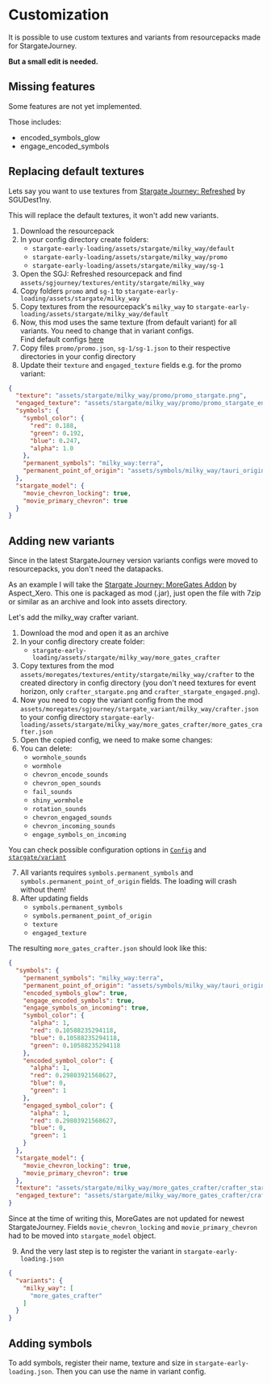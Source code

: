 # Customization

It is possible to use custom textures and variants
from resourcepacks made for StargateJourney.

**But a small edit is needed.**

## Missing features

Some features are not yet implemented.

Those includes:

- encoded_symbols_glow
- engage_encoded_symbols

## Replacing default textures

Lets say you want to use textures from
[Stargate Journey: Refreshed](https://www.curseforge.com/minecraft/texture-packs/stargate-journey-refreshed)
by SGUDest1ny.

This will replace the default textures, it won't add new variants.

1. Download the resourcepack
2. In your config directory create folders:
    - `stargate-early-loading/assets/stargate/milky_way/default`
    - `stargate-early-loading/assets/stargate/milky_way/promo`
    - `stargate-early-loading/assets/stargate/milky_way/sg-1`
3. Open the SGJ: Refreshed resourcepack and find `assets/sgjourney/textures/entity/stargate/milky_way`
4. Copy folders `promo` and `sg-1` to `stargate-early-loading/assets/stargate/milky_way`
5. Copy textures from the resourcepack's `milky_way` to `stargate-early-loading/assets/stargate/milky_way/default`
6. Now, this mod uses the same texture (from default variant) for all variants. You need to change that in variant
   configs.  
   Find default configs
   [here](https://github.com/lukaskabc/StargateEarlyLoading/tree/main/src/main/resources/assets/stargate/milky_way)
7. Copy files `promo/promo.json`, `sg-1/sg-1.json` to their respective directories in your config directory
8. Update their `texture` and `engaged_texture` fields
   e.g. for the promo variant:

```json
{
  "texture": "assets/stargate/milky_way/promo/promo_stargate.png",
  "engaged_texture": "assets/stargate/milky_way/promo/promo_stargate_engaged.png",
  "symbols": {
    "symbol_color": {
      "red": 0.188,
      "green": 0.192,
      "blue": 0.247,
      "alpha": 1.0
    },
    "permanent_symbols": "milky_way:terra",
    "permanent_point_of_origin": "assets/symbols/milky_way/tauri_origin.png"
  },
  "stargate_model": {
    "movie_chevron_locking": true,
    "movie_primary_chevron": true
  }
}
```

## Adding new variants

Since in the latest StargateJourney version variants configs were moved to resourcepacks, you don't need the datapacks.

As an example I will take the
[Stargate Journey: MoreGates Addon](https://www.curseforge.com/minecraft/mc-mods/more-gates-mod-ver)
by Aspect_Xero.
This one is packaged as mod (.jar), just open the file with 7zip or similar as an archive and look into assets
directory.

Let's add the milky_way crafter variant.

1. Download the mod and open it as an archive
2. In your config directory create folder:
    - `stargate-early-loading/assets/stargate/milky_way/more_gates_crafter`
3. Copy textures from the mod
   `assets/moregates/textures/entity/stargate/milky_way/crafter`
   to the created directory in config directory
   (you don't need textures for event horizon, only `crafter_stargate.png` and `crafter_stargate_engaged.png`).
4. Now you need to copy the variant config from the mod
   `assets/moregates/sgjourney/stargate_variant/milky_way/crafter.json`
   to your config directory
   `stargate-early-loading/assets/stargate/milky_way/more_gates_crafter/more_gates_crafter.json`
5. Open the copied config, we need to make some changes:
6. You can delete:
    - `wormhole_sounds`
    - `wormhole`
    - `chevron_encode_sounds`
    - `chevron_open_sounds`
    - `fail_sounds`
    - `shiny_wormhole`
    - `rotation_sounds`
    - `chevron_engaged_sounds`
    - `chevron_incoming_sounds`
    - `engage_symbols_on_incoming`

You can check possible configuration options in
[
`Config`](https://github.com/lukaskabc/StargateEarlyLoading/blob/main/src/main/java/cz/lukaskabc/minecraft/mod_loader/loading/stargate_early_loading/Config.java)
and [
`stargate/variant`](https://github.com/lukaskabc/StargateEarlyLoading/tree/main/src/main/java/cz/lukaskabc/minecraft/mod_loader/loading/stargate_early_loading/stargate/variant)

7. All variants requires `symbols.permanent_symbols` and `symbols.permanent_point_of_origin` fields.
   The loading will crash without them!
8. After updating fields
    - `symbols.permanent_symbols`
    - `symbols.permanent_point_of_origin`
    - `texture`
    - `engaged_texture`

The resulting `more_gates_crafter.json` should look like this:

```json
{
  "symbols": {
    "permanent_symbols": "milky_way:terra",
    "permanent_point_of_origin": "assets/symbols/milky_way/tauri_origin.png",
    "encoded_symbols_glow": true,
    "engage_encoded_symbols": true,
    "engage_symbols_on_incoming": true,
    "symbol_color": {
      "alpha": 1,
      "red": 0.10588235294118,
      "blue": 0.10588235294118,
      "green": 0.10588235294118
    },
    "encoded_symbol_color": {
      "alpha": 1,
      "red": 0.29803921568627,
      "blue": 0,
      "green": 1
    },
    "engaged_symbol_color": {
      "alpha": 1,
      "red": 0.29803921568627,
      "blue": 0,
      "green": 1
    }
  },
  "stargate_model": {
    "movie_chevron_locking": true,
    "movie_primary_chevron": true
  },
  "texture": "assets/stargate/milky_way/more_gates_crafter/crafter_stargate.png",
  "engaged_texture": "assets/stargate/milky_way/more_gates_crafter/crafter_stargate_engaged.png"
}
```

Since at the time of writing this, MoreGates are not updated for newest StargateJourney.
Fields `movie_chevron_locking` and `movie_primary_chevron` had to be moved into `stargate_model` object.

9. And the very last step is to register the variant in `stargate-early-loading.json`

```json
{
  "variants": {
    "milky_way": [
      "more_gates_crafter"
    ]
  }
}
```

## Adding symbols

To add symbols, register their name, texture and size in `stargate-early-loading.json`.
Then you can use the name in variant config.